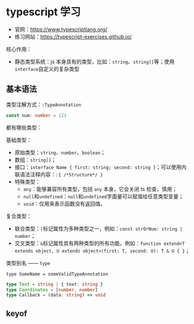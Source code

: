# typescript 学习

- 官网：https://www.typescriptlang.org/
- 练习网站：https://typescript-exercises.github.io/

核心作用：

- 静态类型系统：js 本身具有的类型，比如：`string`、`string[]`等；使用`interface`自定义的复杂类型

## 基本语法

类型注解方式：`:TypeAnnotation`

```typescript
const num: number = 123
```

都有哪些类型：

基础类型：

- 原始类型：`string`、`number`、`boolean`；
- 数组：`string[]`；
- 接口：`interface Name { first: string; second: string }`；可以使用内联语法注释内容：`:{ /*Structure*/ }`
- 特殊类型：
  - `any`：能够兼容所有类型，包括 `any` 本身，它会关闭 ts 检查，慎用；
  - `null`和`undefined`：`null`和`undefined`字面量可以赋值给任意类型变量；
  - `void`：仅用来表示函数没有返回值。

复合类型：

- 联合类型：`|`标记属性为多种类型之一，例如：`const strOrNum: string | number`；
- 交叉类型：`&`标记属性具有两种类型的所有功能。例如：`function extend<T extends object, U extends object>(first: T, second: U): T & U { }`；

类型别名 —— `type`

`type SomeName = someValidTypeAnnotation`

```typescript
type Text = string | { text: string }
type Coordinates = [number, number]
type Callback = (data: string) => void
```

## keyof
